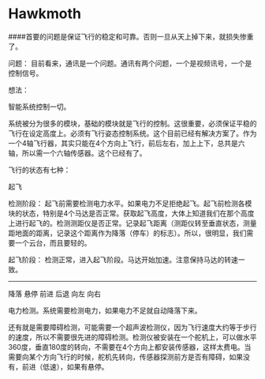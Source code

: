 Hawkmoth
========


####首要的问题是保证飞行的稳定和可靠。否则一旦从天上掉下来，就损失惨重了。

问题：
目前看来，通讯是一个问题。通讯有两个问题，一个是视频讯号，一个是控制信号。

想法：

智能系统控制一切。

系统被分为很多的模块，基础的模块就是飞行的控制。这很重要，必须保证平稳的飞行在设定高度上。必须有飞行姿态控制系统。这个目前已经有解决方案了。作为一个4轴飞行器，其实只能在4个方向上飞行，前后左右，加上上下，总共是六轴，所以需一个六轴传感器。这个已经有了。

飞行的状态有七种：

起飞

检测阶段：
起飞前需要检测电力水平。如果电力不足拒绝起飞。起飞前检测各模块的状态，特别是4个马达是否正常。获取起飞高度，大体上知道我们在那个高度上进行起飞的。检测测距仪是否正常。记录起飞距离（测距仪转至垂直状态，测量距地面的距离，记录这个距离作为降落（停车）的标志）。所以，很明显，我们需要一个云台，而且要轻的。

起飞阶段：
检测正常，进入起飞阶段。马达开始加速。注意保持马达的转速一致。

------------------------------------------------------------------------
降落
悬停
前进
后退
向左
向右

电力检测。系统需要检测电力，如果电力不足就自动降落下来。

还有就是需要障碍检测，可能需要一个超声波检测仪，因为飞行速度大约等于步行的速度，所以不需要很先进的障碍检测。检测仪被安装在一个舵机上，可以做水平360度，垂直180度的转向，不需要在4个方向上都安装传感器，这样太费电。当需要向某个方向飞行的时候，舵机先转向，传感器探测前方是否有障碍，如果没有，前进（低速），如果有悬停。
